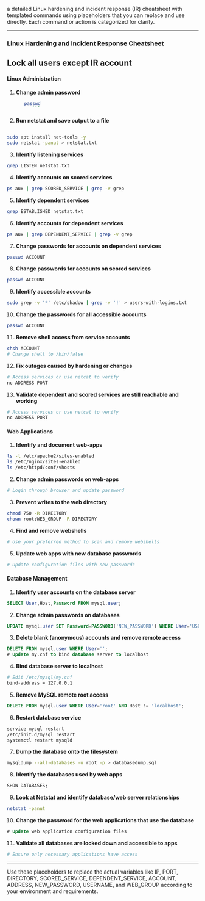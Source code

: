  a detailed Linux hardening and incident response (IR) cheatsheet with templated commands using placeholders that you can replace and use directly. Each command or action is categorized for clarity.

---

### Linux Hardening and Incident Response Cheatsheet
## Lock all users except IR account

#### Linux Administration

1. **Change admin password**
   ```sh
      passwd
         ```

2. **Run netstat and save output to a file**
```sh

sudo apt install net-tools -y
sudo netstat -panut > netstat.txt
```

3. **Identify listening services**
```sh
grep LISTEN netstat.txt
```

4. **Identify accounts on scored services**
```sh
ps aux | grep SCORED_SERVICE | grep -v grep
```

5. **Identify dependent services**
```sh
grep ESTABLISHED netstat.txt
```

6. **Identify accounts for dependent services**
```sh
ps aux | grep DEPENDENT_SERVICE | grep -v grep
```

7. **Change passwords for accounts on dependent services**
```sh
passwd ACCOUNT
```

8. **Change passwords for accounts on scored services**
```sh
passwd ACCOUNT
```

9. **Identify accessible accounts**
```sh
sudo grep -v '*' /etc/shadow | grep -v '!' > users-with-logins.txt
```

10. **Change the passwords for all accessible accounts**
```sh
passwd ACCOUNT
```

11. **Remove shell access from service accounts**
```sh
chsh ACCOUNT
# Change shell to /bin/false
```

12. **Fix outages caused by hardening or changes**
```sh
# Access services or use netcat to verify
nc ADDRESS PORT
```

13. **Validate dependent and scored services are still reachable and working**
```sh
# Access services or use netcat to verify
nc ADDRESS PORT
```

#### Web Applications

1. **Identify and document web-apps**
```sh
ls -l /etc/apache2/sites-enabled
ls /etc/nginx/sites-enabled
ls /etc/httpd/conf/vhosts
```

2. **Change admin passwords on web-apps**
```sh
# Login through browser and update password
```

3. **Prevent writes to the web directory**
```sh
chmod 750 -R DIRECTORY
chown root:WEB_GROUP -R DIRECTORY
```

4. **Find and remove webshells**
```sh
# Use your preferred method to scan and remove webshells
```

5. **Update web apps with new database passwords**
```sh
# Update configuration files with new passwords
```

#### Database Management

1. **Identify user accounts on the database server**
```sql
SELECT User,Host,Password FROM mysql.user;
```

2. **Change admin passwords on databases**
```sql
UPDATE mysql.user SET Password=PASSWORD('NEW_PASSWORD') WHERE User='USERNAME';
```

3. **Delete blank (anonymous) accounts and remove remote access**
```sql
DELETE FROM mysql.user WHERE User='';
# Update my.cnf to bind database server to localhost
```

4. **Bind database server to localhost**
```sh
# Edit /etc/mysql/my.cnf
bind-address = 127.0.0.1
```

5. **Remove MySQL remote root access**
```sql
DELETE FROM mysql.user WHERE User='root' AND Host != 'localhost';
```

6. **Restart database service**
```sh
service mysql restart
/etc/init.d/mysql restart
systemctl restart mysqld
```

7. **Dump the database onto the filesystem**
```sh
mysqldump --all-databases -u root -p > databasedump.sql
```

8. **Identify the databases used by web apps**
```sql
SHOW DATABASES;
```

9. **Look at Netstat and identify database/web server relationships**
```sh
netstat -panut
```

10. **Change the password for the web applications that use the database**
```sql
# Update web application configuration files
```

11. **Validate all databases are locked down and accessible to apps**
```sh
# Ensure only necessary applications have access
```

---

Use these placeholders to replace the actual variables like IP, PORT, DIRECTORY, SCORED_SERVICE, DEPENDENT_SERVICE, ACCOUNT, ADDRESS, NEW_PASSWORD, USERNAME, and WEB_GROUP according to your environment and requirements.
```
```
```
```
```
```
```
```
```
```
```
```
```
```
```
```
```
```
```
```
```
```
```
```
```
```
```
```
```
```
```
```
```
```
```
```
```
```
```
```
```
```
```
```
```
```
```
```
```
```
```
```
```
```
```
```
```
```
